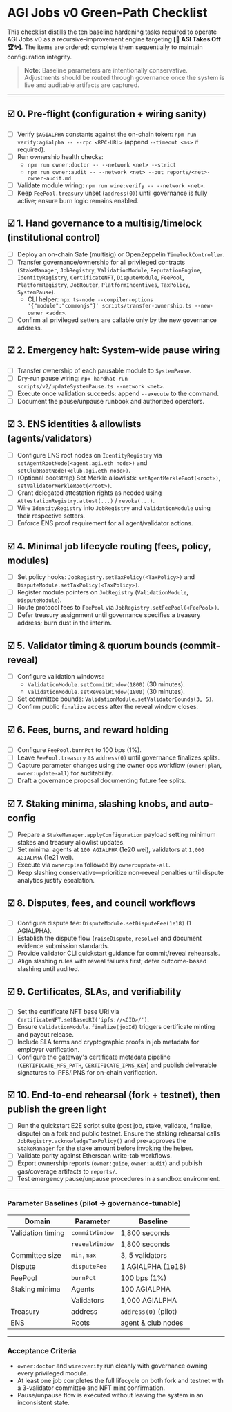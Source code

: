 # AGI Jobs v0 Green-Path Checklist

This checklist distills the ten baseline hardening tasks required to operate AGI Jobs v0 as a recursive-improvement engine targeting **[🔱 ASI Takes Off 🏆✨]**. The items are ordered; complete them sequentially to maintain configuration integrity.

> **Note:** Baseline parameters are intentionally conservative. Adjustments should be routed through governance once the system is live and auditable artifacts are captured.

---

## ☑️ 0. Pre-flight (configuration + wiring sanity)

- [ ] Verify `$AGIALPHA` constants against the on-chain token: `npm run verify:agialpha -- --rpc <RPC-URL>` (append `--timeout <ms>` if required).
- [ ] Run ownership health checks:
  - `npm run owner:doctor -- --network <net> --strict`
  - `npm run owner:audit -- --network <net> --out reports/<net>-owner-audit.md`
- [ ] Validate module wiring: `npm run wire:verify -- --network <net>`.
- [ ] Keep `FeePool.treasury` unset (`address(0)`) until governance is fully active; ensure burn logic remains enabled.

## ☑️ 1. Hand governance to a multisig/timelock (institutional control)

- [ ] Deploy an on-chain Safe (multisig) or OpenZeppelin `TimelockController`.
- [ ] Transfer governance/ownership for all privileged contracts (`StakeManager`, `JobRegistry`, `ValidationModule`, `ReputationEngine`, `IdentityRegistry`, `CertificateNFT`, `DisputeModule`, `FeePool`, `PlatformRegistry`, `JobRouter`, `PlatformIncentives`, `TaxPolicy`, `SystemPause`).
  - CLI helper: `npx ts-node --compiler-options '{"module":"commonjs"}' scripts/transfer-ownership.ts --new-owner <addr>`.
- [ ] Confirm all privileged setters are callable only by the new governance address.

## ☑️ 2. Emergency halt: System-wide pause wiring

- [ ] Transfer ownership of each pausable module to `SystemPause`.
- [ ] Dry-run pause wiring: `npx hardhat run scripts/v2/updateSystemPause.ts --network <net>`.
- [ ] Execute once validation succeeds: append `--execute` to the command.
- [ ] Document the pause/unpause runbook and authorized operators.

## ☑️ 3. ENS identities & allowlists (agents/validators)

- [ ] Configure ENS root nodes on `IdentityRegistry` via `setAgentRootNode(<agent.agi.eth node>)` and `setClubRootNode(<club.agi.eth node>)`.
- [ ] (Optional bootstrap) Set Merkle allowlists: `setAgentMerkleRoot(<root>)`, `setValidatorMerkleRoot(<root>)`.
- [ ] Grant delegated attestation rights as needed using `AttestationRegistry.attest(...)` / `revoke(...)`.
- [ ] Wire `IdentityRegistry` into `JobRegistry` and `ValidationModule` using their respective setters.
- [ ] Enforce ENS proof requirement for all agent/validator actions.

## ☑️ 4. Minimal job lifecycle routing (fees, policy, modules)

- [ ] Set policy hooks: `JobRegistry.setTaxPolicy(<TaxPolicy>)` and `DisputeModule.setTaxPolicy(<TaxPolicy>)`.
- [ ] Register module pointers on `JobRegistry` (`ValidationModule`, `DisputeModule`).
- [ ] Route protocol fees to `FeePool` via `JobRegistry.setFeePool(<FeePool>)`.
- [ ] Defer treasury assignment until governance specifies a treasury address; burn dust in the interim.

## ☑️ 5. Validator timing & quorum bounds (commit-reveal)

- [ ] Configure validation windows:
  - `ValidationModule.setCommitWindow(1800)` (30 minutes).
  - `ValidationModule.setRevealWindow(1800)` (30 minutes).
- [ ] Set committee bounds: `ValidationModule.setValidatorBounds(3, 5)`.
- [ ] Confirm public `finalize` access after the reveal window closes.

## ☑️ 6. Fees, burns, and reward holding

- [ ] Configure `FeePool.burnPct` to 100 bps (1%).
- [ ] Leave `FeePool.treasury` as `address(0)` until governance finalizes splits.
- [ ] Capture parameter changes using the owner ops workflow (`owner:plan`, `owner:update-all`) for auditability.
- [ ] Draft a governance proposal documenting future fee splits.

## ☑️ 7. Staking minima, slashing knobs, and auto-config

- [ ] Prepare a `StakeManager.applyConfiguration` payload setting minimum stakes and treasury allowlist updates.
- [ ] Set minima: agents at `100 AGIALPHA` (1e20 wei), validators at `1,000 AGIALPHA` (1e21 wei).
- [ ] Execute via `owner:plan` followed by `owner:update-all`.
- [ ] Keep slashing conservative—prioritize non-reveal penalties until dispute analytics justify escalation.

## ☑️ 8. Disputes, fees, and council workflows

- [ ] Configure dispute fee: `DisputeModule.setDisputeFee(1e18)` (1 AGIALPHA).
- [ ] Establish the dispute flow (`raiseDispute`, `resolve`) and document evidence submission standards.
- [ ] Provide validator CLI quickstart guidance for commit/reveal rehearsals.
- [ ] Align slashing rules with reveal failures first; defer outcome-based slashing until audited.

## ☑️ 9. Certificates, SLAs, and verifiability

- [ ] Set the certificate NFT base URI via `CertificateNFT.setBaseURI('ipfs://<CID>/')`.
- [ ] Ensure `ValidationModule.finalize(jobId)` triggers certificate minting and payout release.
- [ ] Include SLA terms and cryptographic proofs in job metadata for employer verification.
- [ ] Configure the gateway's certificate metadata pipeline (`CERTIFICATE_MFS_PATH`, `CERTIFICATE_IPNS_KEY`) and publish deliverable signatures to IPFS/IPNS for on-chain verification.

## ☑️ 10. End-to-end rehearsal (fork + testnet), then publish the green light

- [ ] Run the quickstart E2E script suite (post job, stake, validate, finalize, dispute) on a fork and public testnet. Ensure the staking rehearsal calls `JobRegistry.acknowledgeTaxPolicy()` and pre-approves the `StakeManager` for the stake amount before invoking the helper.
- [ ] Validate parity against Etherscan write-tab workflows.
- [ ] Export ownership reports (`owner:guide`, `owner:audit`) and publish gas/coverage artifacts to `reports/`.
- [ ] Test emergency pause/unpause procedures in a sandbox environment.

---

### Parameter Baselines (pilot → governance-tunable)

| Domain            | Parameter      | Baseline            |
| ----------------- | -------------- | ------------------- |
| Validation timing | `commitWindow` | 1,800 seconds       |
|                   | `revealWindow` | 1,800 seconds       |
| Committee size    | `min,max`      | 3, 5 validators     |
| Dispute           | `disputeFee`   | 1 AGIALPHA (1e18)   |
| FeePool           | `burnPct`      | 100 bps (1%)        |
| Staking minima    | Agents         | 100 AGIALPHA        |
|                   | Validators     | 1,000 AGIALPHA      |
| Treasury          | address        | `address(0)` (pilot)|
| ENS               | Roots          | agent & club nodes  |

---

### Acceptance Criteria

- `owner:doctor` and `wire:verify` run cleanly with governance owning every privileged module.
- At least one job completes the full lifecycle on both fork and testnet with a 3-validator committee and NFT mint confirmation.
- Pause/unpause flow is executed without leaving the system in an inconsistent state.

